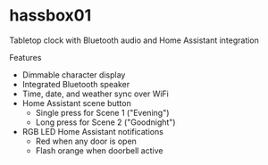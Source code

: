 # hassbox01
 
Tabletop clock with Bluetooth audio and Home Assistant integration

Features
* Dimmable character display
* Integrated Bluetooth speaker
* Time, date, and weather sync over WiFi
* Home Assistant scene button
  * Single press for Scene 1 ("Evening")
  * Long press for Scene 2 ("Goodnight")
* RGB LED Home Assistant notifications
  * Red when any door is open
  * Flash orange when doorbell active
  
